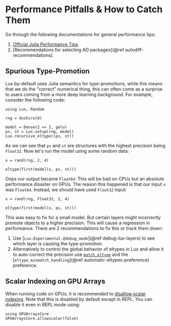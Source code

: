 # Performance Pitfalls & How to Catch Them

Go through the following documentations for general performance tips:

1. [Official Julia Performance Tips](https://docs.julialang.org/en/v1/manual/performance-tips/).
2. [Recommendations for selecting AD packages](@ref autodiff-recommendations).

## Spurious Type-Promotion

Lux by-default uses Julia semantics for type-promotions, while this means that we do the
"correct" numerical thing, this can often come as a surprise to users coming from a more
deep learning background. For example, consider the following code:

```@example spurious-type-promotion
using Lux, Random

rng = Xoshiro(0)

model = Dense(2 => 2, gelu)
ps, st = Lux.setup(rng, model)
Lux.recursive_eltype((ps, st))
```

As we can see that `ps` and `st` are structures with the highest precision being `Float32`.
Now let's run the model using some random data:

```@example spurious-type-promotion
x = rand(rng, 2, 4)

eltype(first(model(x, ps, st)))
```

Oops our output became `Float64`. This will be bad on CPUs but an absolute performance
disaster on GPUs. The reason this happened is that our input `x` was `Float64`. Instead,
we should have used `Float32` input:

```@example spurious-type-promotion
x = rand(rng, Float32, 2, 4)

eltype(first(model(x, ps, st)))
```

This was easy to fix for a small model. But certain layers might incorrectly promote
objects to a higher precision. This will cause a regression in performance. There are 2
recommendations to fix this or track them down:

1. Use [`Lux.Experimental.@debug_mode`](@ref debug-lux-layers) to see which layer is causing
   the type-promotion.
2. Alternatively to control the global behavior of eltypes in Lux and allow it to
   auto-correct the precision use [`match_eltype`](@ref) and the
   [`eltype_mismatch_handling`](@ref automatic-eltypes-preference) preference.

## Scalar Indexing on GPU Arrays

When running code on GPUs, it is recommended to
[disallow scalar indexing](https://cuda.juliagpu.org/stable/usage/workflow/#UsageWorkflowScalar).
Note that this is disabled by default except in REPL. You can disable it even in REPL mode
using:

```@example perf-pitfalls-scalar-indexing
using GPUArraysCore
GPUArraysCore.allowscalar(false)
```
